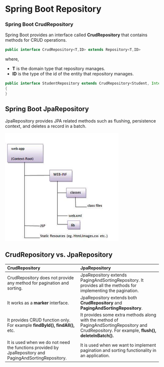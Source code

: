 # Spring Boot Repository

### Spring Boot CrudRepository

 Spring Boot provides an interface called **CrudRepository** that contains methods for CRUD operations. 

```java
public interface CrudRepository<T,ID> extends Repository<T,ID> 
```

where,

* **T** is the domain type that repository manages.
* **ID** is the type of the id of the entity that repository manages.

```java
public interface StudentRepository extends CrudRepository<Student, Integer>  
{  
} 
```

## Spring Boot JpaRepository

JpaRepository provides JPA related methods such as flushing, persistence context, and deletes a record in a batch.

![](../../../.gitbook/assets/image%20%289%29.png)

## CrudRepository vs. JpaRepository

| CrudRepository | JpaRepository |
| :--- | :--- |
| CrudRepository does not provide any method for pagination and sorting. | JpaRepository extends PagingAndSortingRepository. It provides all the methods for implementing the pagination. |
| It works as a **marker** interface. | JpaRepository extends both **CrudRepository** and **PagingAndSortingRepository**. |
| It provides CRUD function only. For example **findById\(\), findAll\(\),** etc. | It provides some extra methods along with the method of PagingAndSortingRepository and CrudRepository. For example, **flush\(\), deleteInBatch\(\).** |
| It is used when we do not need the functions provided by JpaRepository and PagingAndSortingRepository. | It is used when we want to implement pagination and sorting functionality in an application. |



